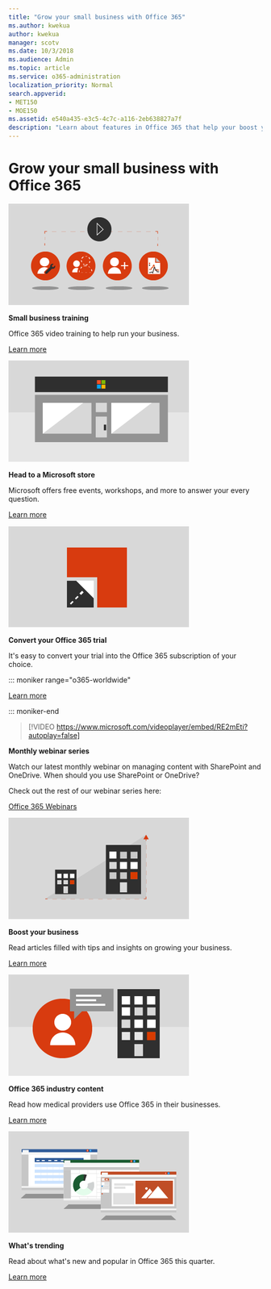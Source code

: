 ```yaml
---
title: "Grow your small business with Office 365"
ms.author: kwekua
author: kwekua
manager: scotv
ms.date: 10/3/2018
ms.audience: Admin
ms.topic: article
ms.service: o365-administration
localization_priority: Normal
search.appverid:
- MET150
- MOE150
ms.assetid: e540a435-e3c5-4c7c-a116-2eb638827a7f
description: "Learn about features in Office 365 that help your boost your business, read about industry content, and find out what's trending. "
---
```


# Grow your small business with Office 365

[![Screenshot: Get help with your Office 365 subscription](../media/711c4c19-dcbb-4d2a-a48a-f33035c28994.png)](https://support.office.com/article/6d4259dd-0933-4117-94b6-36c602e3460d.aspx)
  
 **Small business training**
  
Office 365 video training to help run your business.
  
[Learn more](https://support.office.com/article/6ab4bbcd-79cf-4000-a0bd-d42ce4d12816.aspx)
  
[![Screenshot: Head to a Microsoft store to talk to an expert](../media/df56cbae-7c00-471d-bcc8-4f4bcb8d99f5.png)](https://support.office.com/article/68cc9b95-0bdc-491e-a81f-ee70b3ec63c5)
  
 **Head to a Microsoft store**
  
Microsoft offers free events, workshops, and more to answer your every question.
  
[Learn more](https://go.microsoft.com/fwlink/?linkid=874598)
  
[![Screenshot: convert your Office 365 trial to a paid subscription](../media/a6f29274-004a-46af-a374-30e0d3d39ee8.png)](https://support.office.com/en-us/article/Office-365-small-business---training-6ab4bbcd-79cf-4000-a0bd-d42ce4d12816)
  
 **Convert your Office 365 trial**
  
It's easy to convert your trial into the Office 365 subscription of your choice.
  
::: moniker range="o365-worldwide"

[Learn more](../subscriptions-and-billing/buy-a-subscription-from-your-free-trial.md)

::: moniker-end

> [!VIDEO https://www.microsoft.com/videoplayer/embed/RE2mEti?autoplay=false]
  
 **Monthly webinar series**
  
Watch our latest monthly webinar on managing content with SharePoint and OneDrive. When should you use SharePoint or OneDrive?
  
Check out the rest of our webinar series here:
  
[Office 365 Webinars](previous-webinar-videos.md)
  
[![Screenshot: Read content that'll help your business be more successful with Office 365](../media/ca97a937-ef4f-40c4-b848-3ad1d105446c.png)](https://support.office.com/article/68cc9b95-0bdc-491e-a81f-ee70b3ec63c5)
  
 **Boost your business**
  
Read articles filled with tips and insights on growing your business.
  
[Learn more](tips-to-help-boost-your-business.md)
  
[![Screenshot: Read about how people in your industry are using Office 365](../media/3d42cb3c-29cd-43a6-8b7a-ee252f08e44e.png)](https://support.office.com/article/https://go.microsoft.com/fwlink/?linkid=869518.aspx)
  
 **Office 365 industry content**
  
Read how medical providers use Office 365 in their businesses.
  
[Learn more](../security-and-compliance/hipaa-compliance-0.md)
  
[![Screenshot: Things to try](../media/d2e91cf2-b27e-47a5-a091-9df370ac5d18.png)](https://support.office.com/article/396b8d9e-e118-42d0-8a0d-87d1f2f055fb.aspx)
  
 **What's trending**
  
Read about what's new and popular in Office 365 this quarter.
  
[Learn more](what-s-trending.md)
  

